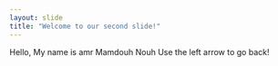 ```yaml
---
layout: slide
title: "Welcome to our second slide!"
---
```

Hello, My name is amr Mamdouh Nouh 
Use the left arrow to go back!
